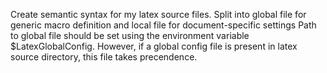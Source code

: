 Create semantic syntax for my latex source files. 
Split into global file for generic macro definition and local file for document-specific settings
Path to global file should be set using the environment variable $LatexGlobalConfig. 
However, if a global config file is present in latex source directory, this file takes precendence.
